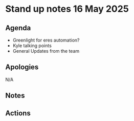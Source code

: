 # Stand up notes 16 May 2025

## Agenda
- Greenlight for eres automation?
- Kyle talking points
- General Updates from the team

## Apologies
N/A

## Notes


## Actions


